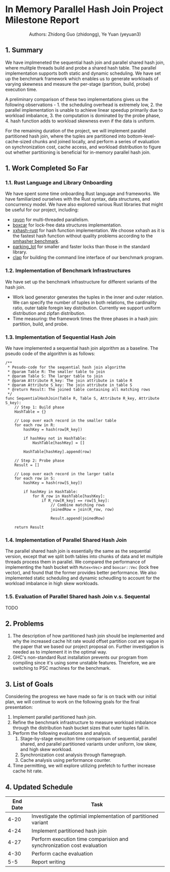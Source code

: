 # In Memory Parallel Hash Join Project Milestone Report

<center>Authors: Zhidong Guo (zhidongg), Ye Yuan (yeyuan3)</center>

## 1. Summary

We have implmeneted the sequential hash join and parallel shared hash join, where mulitple threads build and probe a shared hash table. The parallel implementation supports both static and dynamic scheduling. We have set up the benchmark framework which enables us to generate workloads of varying skewness and measure the per-stage (partition, build, probe) execution time.

A preliminary comparison of these two implementations gives us the following observations - 1. the scheduling overhead is extremely low, 2. the parallel implementation is unable to achieve linear speedup primarily due to workload imbalance, 3. the computation is dominated by the probe phase, 4. hash function adds to workload skewness even if the data is uniform.

For the remaining duration of the project, we will implement parallel partitioned hash join, where the tuples are partitioned into bottom-level-cache-sized chunks and joined locally, and perform a series of evaluation on synchronization cost, cache access, and workload distribution to figure out whether partitioning is beneficial for in-memory parallel hash join.

## 1. Work Completed So Far

### 1.1. Rust Language and Library Onboarding

We have spent some time onboarding Rust language and frameworks. We have familiarized ourselves with the Rust syntax, data structures, and concurrency model. We have also explored various Rust libraries that might be useful for our project, including:

- [rayon](https://docs.rs/rayon/latest/rayon/) for multi-threaded parallelism.
- [boxcar](https://docs.rs/boxcars/latest/boxcars/) for lock-free data structures implementation.
- [xxhash-rust](https://docs.rs/xxhash-rust/latest/xxhash_rust/xxh64/index.html) for hash function implementation. We choose xxhash as it is the fastest hash function without quality problems according to the [smhasher benchmark](https://github.com/rurban/smhasher).
- [parking_lot](https://docs.rs/parking_lot/latest/parking_lot/) for smaller and faster locks than those in the standard library.
- [clap](https://docs.rs/clap/latest/clap/) for building the command line interface of our benchmark program.

### 1.2. Implementation of Benchmark Infrastructures

We have set up the benchmark infrastructure for different variants of the hash join.

- Work laod generator generates the tuples in the inner and outer relation. We can specify the number of tuples in both relations, the cardinality ratio, outer table foregin key distribution. Currently we support uniform distribution and zipfan distribution.
- Time measuring: the framework times the three phases in a hash join: partition, build, and probe.

### 1.3. Implementation of Sequential Hash Join

We have implemented a sequential hash join algorithm as a baseline. The pseudo code of the algorithm is as follows:

```text
/**
 * Pesudo-code for the sequential hash join algorithm
 * @param Table R: The smaller table to join
 * @param Table S: The larger table to join
 * @param Attribute R_key: The join attribute in table R
 * @param Attribute S_key: The join attribute in table S
 * @return Result: The joined table containing all matching rows
 */
func SequentialHashJoin(Table R, Table S, Attribute R_key, Attribute S_key):
    // Step 1: Build phase
    HashTable = {}

    // Loop over each record in the smaller table
    for each row in R:
        hashKey = hash(row[R_key])

        if hashKey not in HashTable:
            HashTable[hashKey] = []

        HashTable[hashKey].append(row)

    // Step 2: Probe phase
    Result = []

    // Loop over each record in the larger table
    for each row in S:
        hashKey = hash(row[S_key])

        if hashKey in HashTable:
            for R_row in HashTable[hashKey]:
                if R_row[R_key] == row[S_key]:
                    // Combine matching rows
                    joinedRow = join(R_row, row)

                    Result.append(joinedRow)

    return Result
```

### 1.4. Implementation of Parallel Shared Hash Join

The parallel shared hash join is essentially the same as the sequential version, except that we split both tables into chunks of data and let multiple threads process them in parallel. We compared the performance of implementing the hash bucket with `Mutex<Vec>` and `boxcar::Vec` (lock free vector), and found that the former provides better performance. We also implemented static scheduling and dynamic scheudling to account for the workload imbalance in high skew workloads.

### 1.5. Evaluation of Parallel Shared hash Join v.s. Sequental

TODO

## 2. Problems

1. The description of how partitioned hash join should be implemented and why the increased cache hit rate would offset partition cost are vague in the paper that we based our project proposal on. Further investigation is needed as to implement it in the optimal way.
2. GHC's non-standard Rust installation prevents our program from compiling since it's using some unstable features. Therefore, we are switching to PSC machines for the benchmark.

## 3. List of Goals

Considering the progress we have made so far is on track with our initial plan, we will continue to work on the following goals for the final presentation:

1. Implement parallel partitioned hash join.
2. Refine the benchmark infrastructure to measure workload imbalance through the distribution hash bucket sizes that outer tuples fall in.
3. Perform the following evaluations and analysis.
   1. Stage-by-stage exeuciton time comparison of sequential, parallel shared, and parallel partitioned variants under uniform, low skew, and high skew workload.
   2. Synchronization cost analysis through flamegraph.
   3. Cache analysis using performance counter.
4. Time permitting, we will explore utilizing prefetch to further increase cache hit rate.

## 4. Updated Schedule

| End Date | Task                                                         |
| -------- | ------------------------------------------------------------ |
| 4-20     | Investigate the optimial implementation of partitioned variant |
| 4-24     | Implement partitioned hash join                              |
| 4-27     | Perform execution time comparision and synchronization cost evaluation |
| 4-30     | Perform cache evaluation                                     |
| 5-5      | Report writing                                               |
